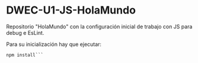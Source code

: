 # DWEC-U1-JS-HolaMundo

Repositorio "HolaMundo" con la configuración inicial de trabajo con JS para debug e EsLint.

Para su inicialización hay que ejecutar:
```npm init
npm install```
